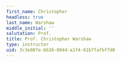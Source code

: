 ```yaml
---
first_name: Christopher
headless: true
last_name: Warshaw
middle_initial: ''
salutation: Prof.
title: Prof. Christopher Warshaw
type: instructor
uid: 3c3e807e-6636-0844-a1f4-61b7fafbf7d0
---
```

